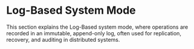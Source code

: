 # Log-Based System Mode

This section explains the Log-Based system mode, where operations are recorded in an immutable, append-only log, often used for replication, recovery, and auditing in distributed systems.